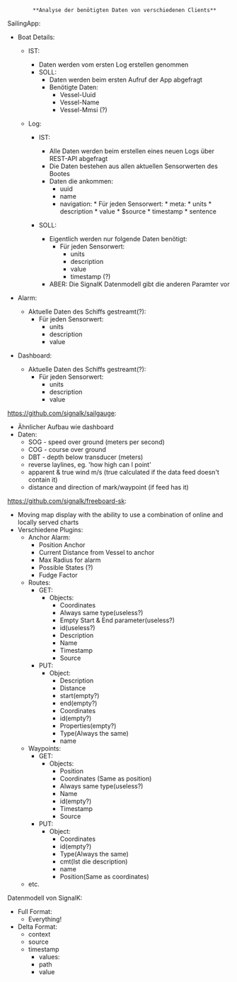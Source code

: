 			**Analyse der benötigten Daten von verschiedenen Clients**

SailingApp:

* Boat Details:
	* IST:
		* Daten werden vom ersten Log erstellen genommen	
		* SOLL:
			* Daten werden beim ersten Aufruf der App abgefragt
			* Benötigte Daten:
				* Vessel-Uuid
				* Vessel-Name
				* Vessel-Mmsi (?)
				
	* Log:
		* IST:
			* Alle Daten werden beim erstellen eines neuen Logs über REST-API abgefragt
			* Die Daten bestehen aus allen aktuellen Sensorwerten des Bootes
			* Daten die ankommen:
				* uuid
				* name
				* navigation: 
        				* Für jeden Sensorwert: 
            					* meta: 
                					* units
                					* description
            					* value 
            					* $source 
            					* timestamp 
            					* sentence

		* SOLL: 
			* Eigentlich werden nur folgende Daten benötigt:
				* Für jeden Sensorwert: 
					* units
		 			* description
		 			* value
		 			* timestamp (?)
			* ABER: Die SignalK Datenmodell gibt die anderen Paramter vor
				

 

* Alarm:
	* Aktuelle Daten des Schiffs gestreamt(?):
		* Für jeden Sensorwert: 
			* units
			* description
			* value
			
* Dashboard:
	* Aktuelle Daten des Schiffs gestreamt(?):
		* Für jeden Sensorwert: 
			* units
			* description
			* value
			


https://github.com/signalk/sailgauge:

* Ähnlicher Aufbau wie dashboard
* Daten:
	* SOG - speed over ground (meters per second)
	* COG - course over ground
	* DBT - depth below transducer (meters)
	* reverse laylines, eg. 'how high can I point'
	* apparent & true wind m/s (true calculated if the data feed doesn't contain it)
	* distance and direction of mark/waypoint (if feed has it)

https://github.com/signalk/freeboard-sk:

* Moving map display with the ability to use a combination of online and locally served charts
* Verschiedene Plugins:
	* Anchor Alarm:
		* Position Anchor
		* Current Distance from Vessel to anchor
		* Max Radius for alarm
		* Possible States (?)
		* Fudge Factor
	* Routes:
		* GET:
			* Objects:
				* Coordinates
				* Always same type(useless?)
		 		* Empty Start & End parameter(useless?)
				* id(useless?)
				* Description
				* Name
				* Timestamp
				* Source
		* PUT:
			* Object:
				* Description
				* Distance
				* start(empty?)
				* end(empty?)
				* Coordinates
				* id(empty?)
				* Properties(empty?)
				* Type(Always the same)
				* name
	* Waypoints:
		* GET:
			* Objects:
				* Position
				* Coordinates (Same as position)
				* Always same type(useless?)
				* Name
				* id(empty?)
				* Timestamp
				* Source
		* PUT: 
			* Object:
				* Coordinates
				* id(empty?)
				* Type(Always the same)
				* cmt(Ist die description)
				* name
				* Position(Same as coordinates)
	* etc.

Datenmodell von SignalK:

* Full Format:
	* Everything!
* Delta Format:
	* context
	* source
	* timestamp
   		* values:
		* path
		* value
